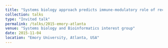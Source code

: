 ```yaml
---
title: "Systems biology approach predicts immune-modulatory role of recreational marijuana use by HIV-infected young adults."
collection: talks
type: "Invited talk"
permalink: /talks/2015-emory-atlanta
venue: "Systems biology and Bioinformatics interest group"
date: 2015-11-04
location: "Emory University, Atlanta, USA"
---
```


